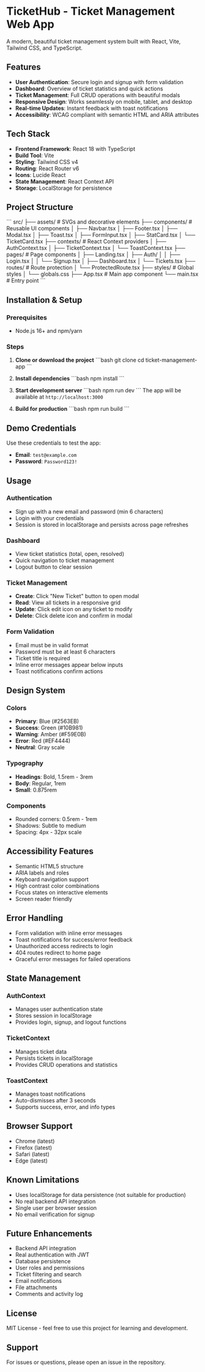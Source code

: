 # TicketHub - Ticket Management Web App

A modern, beautiful ticket management system built with React, Vite, Tailwind CSS, and TypeScript.

## Features

- **User Authentication**: Secure login and signup with form validation
- **Dashboard**: Overview of ticket statistics and quick actions
- **Ticket Management**: Full CRUD operations with beautiful modals
- **Responsive Design**: Works seamlessly on mobile, tablet, and desktop
- **Real-time Updates**: Instant feedback with toast notifications
- **Accessibility**: WCAG compliant with semantic HTML and ARIA attributes

## Tech Stack

- **Frontend Framework**: React 18 with TypeScript
- **Build Tool**: Vite
- **Styling**: Tailwind CSS v4
- **Routing**: React Router v6
- **Icons**: Lucide React
- **State Management**: React Context API
- **Storage**: LocalStorage for persistence

## Project Structure

\`\`\`
src/
├── assets/              # SVGs and decorative elements
├── components/          # Reusable UI components
│   ├── Navbar.tsx
│   ├── Footer.tsx
│   ├── Modal.tsx
│   ├── Toast.tsx
│   ├── FormInput.tsx
│   ├── StatCard.tsx
│   └── TicketCard.tsx
├── contexts/            # React Context providers
│   ├── AuthContext.tsx
│   ├── TicketContext.tsx
│   └── ToastContext.tsx
├── pages/               # Page components
│   ├── Landing.tsx
│   ├── Auth/
│   │   ├── Login.tsx
│   │   └── Signup.tsx
│   ├── Dashboard.tsx
│   └── Tickets.tsx
├── routes/              # Route protection
│   └── ProtectedRoute.tsx
├── styles/              # Global styles
│   └── globals.css
├── App.tsx              # Main app component
└── main.tsx             # Entry point
\`\`\`

## Installation & Setup

### Prerequisites
- Node.js 16+ and npm/yarn

### Steps

1. **Clone or download the project**
   \`\`\`bash
   git clone <repository-url>
   cd ticket-management-app
   \`\`\`

2. **Install dependencies**
   \`\`\`bash
   npm install
   \`\`\`

3. **Start development server**
   \`\`\`bash
   npm run dev
   \`\`\`
   The app will be available at `http://localhost:3000`

4. **Build for production**
   \`\`\`bash
   npm run build
   \`\`\`

## Demo Credentials

Use these credentials to test the app:

- **Email**: `test@example.com`
- **Password**: `Password123!`

## Usage

### Authentication
- Sign up with a new email and password (min 6 characters)
- Login with your credentials
- Session is stored in localStorage and persists across page refreshes

### Dashboard
- View ticket statistics (total, open, resolved)
- Quick navigation to ticket management
- Logout button to clear session

### Ticket Management
- **Create**: Click "New Ticket" button to open modal
- **Read**: View all tickets in a responsive grid
- **Update**: Click edit icon on any ticket to modify
- **Delete**: Click delete icon and confirm in modal

### Form Validation
- Email must be in valid format
- Password must be at least 6 characters
- Ticket title is required
- Inline error messages appear below inputs
- Toast notifications confirm actions

## Design System

### Colors
- **Primary**: Blue (#2563EB)
- **Success**: Green (#10B981)
- **Warning**: Amber (#F59E0B)
- **Error**: Red (#EF4444)
- **Neutral**: Gray scale

### Typography
- **Headings**: Bold, 1.5rem - 3rem
- **Body**: Regular, 1rem
- **Small**: 0.875rem

### Components
- Rounded corners: 0.5rem - 1rem
- Shadows: Subtle to medium
- Spacing: 4px - 32px scale

## Accessibility Features

- Semantic HTML5 structure
- ARIA labels and roles
- Keyboard navigation support
- High contrast color combinations
- Focus states on interactive elements
- Screen reader friendly

## Error Handling

- Form validation with inline error messages
- Toast notifications for success/error feedback
- Unauthorized access redirects to login
- 404 routes redirect to home page
- Graceful error messages for failed operations

## State Management

### AuthContext
- Manages user authentication state
- Stores session in localStorage
- Provides login, signup, and logout functions

### TicketContext
- Manages ticket data
- Persists tickets in localStorage
- Provides CRUD operations and statistics

### ToastContext
- Manages toast notifications
- Auto-dismisses after 3 seconds
- Supports success, error, and info types

## Browser Support

- Chrome (latest)
- Firefox (latest)
- Safari (latest)
- Edge (latest)

## Known Limitations

- Uses localStorage for data persistence (not suitable for production)
- No real backend API integration
- Single user per browser session
- No email verification for signup

## Future Enhancements

- Backend API integration
- Real authentication with JWT
- Database persistence
- User roles and permissions
- Ticket filtering and search
- Email notifications
- File attachments
- Comments and activity log

## License

MIT License - feel free to use this project for learning and development.

## Support

For issues or questions, please open an issue in the repository.